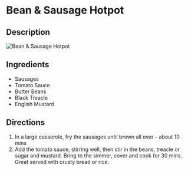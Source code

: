 # Bean & Sausage Hotpot

## Description
![Bean & Sausage Hotpot](https://www.themealdb.com/images/media/meals/vxuyrx1511302687.jpg "Bean & Sausage Hotpot")

## Ingredients
- Sausages
- Tomato Sauce
- Butter Beans
- Black Treacle
- English Mustard

## Directions
1. In a large casserole, fry the sausages until brown all over – about 10 mins
2. Add the tomato sauce, stirring well, then stir in the beans, treacle or sugar and mustard. Bring to the simmer, cover and cook for 30 mins. Great served with crusty bread or rice.
